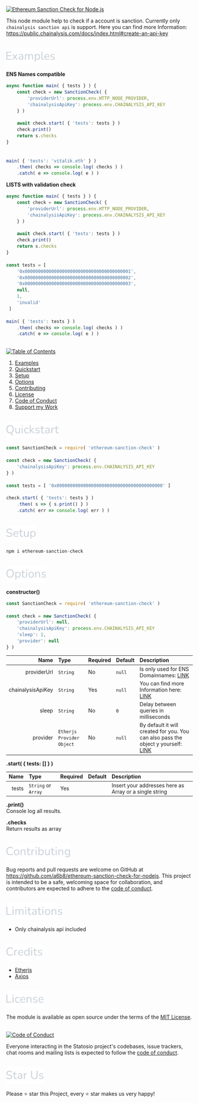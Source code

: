 <a href="#table-of-contents">
<img src="https://raw.githubusercontent.com/a6b8/a6b8/main/assets/headlines/custom/ethereum-sanction-check-for-node.js.svg" height="45px" alt="Ethereum Sanction Check for Node.js" name="# Ethereum Sanction Check for Node.js">
</a>

<br>

This node module help to check if a account is sanction. Currently only `chainalysis sanction api` is support. Here you can find more Information: https://public.chainalysis.com/docs/index.html#create-an-api-key

<br>

<a href="#headline">
<img src="https://raw.githubusercontent.com/a6b8/a6b8/main/assets/headlines/default/examples.svg" height="45px" alt="Examples" name="examples">
</a>

**ENS Names compatible**
```javascript
async function main( { tests } ) {
    const check = new SanctionCheck( {
        'providerUrl': process.env.HTTP_NODE_PROVIDER,
        'chainalysisApiKey': process.env.CHAINALYSIS_API_KEY
    } )

    await check.start( { 'tests': tests } )
    check.print()
    return s.checks
}


main( { 'tests': 'vitalik.eth' } )
    .then( checks => console.log( checks ) )
    .catch( e => console.log( e ) )

```

**LISTS with validation check**
```javascript
async function main( { tests } ) {
    const check = new SanctionCheck( {
        'providerUrl': process.env.HTTP_NODE_PROVIDER,
        'chainalysisApiKey': process.env.CHAINALYSIS_API_KEY
    } )

    await check.start( { 'tests': tests } )
    check.print()
    return s.checks
}

const tests = [ 
    '0x0000000000000000000000000000000000000001',
    '0x0000000000000000000000000000000000000002',
    '0x0000000000000000000000000000000000000003',
    null,
    1,
    'invalid'
 ]

main( { 'tests': tests } )
    .then( checks => console.log( checks ) )
    .catch( e => console.log( e ) )
```

<br>

<a href="#headline">
<img src="https://raw.githubusercontent.com/a6b8/a6b8/main/assets/headlines/default/table-of-contents.svg" height="45px" alt="Table of Contents" name="table-of-contents">
</a>

1. [Examples](#examples)<br>
2. [Quickstart](#quickstart)<br>
3. [Setup](#setup)
4. [Options](#options)<br>
5. [Contributing](#contributing)<br>
6. [License](#license)<br>
7. [Code of Conduct](#code-of-conduct)<br>
8. [Support my Work](#support-my-work)<br>

<br>

<a href="#table-of-contents">
<img src="https://raw.githubusercontent.com/a6b8/a6b8/main/assets/headlines/default/quickstart.svg" height="45px" alt="Quickstart" name="quickstart">
</a>


```javascript
const SanctionCheck = require( 'ethereum-sanction-check' )

const check = new SanctionCheck( {
    'chainalysisApiKey': process.env.CHAINALYSIS_API_KEY
} )

const tests = [ '0x0000000000000000000000000000000000000000' ]

check.start( { 'tests': tests } )
    .then( s => { s.print() } )
    .catch( err => console.log( err ) )
```


<br>

<a href="#table-of-contents">
<img src="https://raw.githubusercontent.com/a6b8/a6b8/main/assets/headlines/default/setup.svg" height="45px" name="setup" alt="Setup">
</a>

```javascript
npm i ethereum-sanction-check
```

<br>

<a href="#table-of-contents">
<img src="https://raw.githubusercontent.com/a6b8/a6b8/main/assets/headlines/default/options.svg" height="45px" alt="Options" name="Options">
</a>

**constructor()**

```javascript
const SanctionCheck = require( 'ethereum-sanction-check' )

const check = new SanctionCheck( { 
    'providerUrl': null, 
    'chainalysisApiKey': process.env.CHAINALYSIS_API_KEY
    'sleep': 1, 
    'provider': null 
} )
```

| **Name** | **Type** | **Required** | **Default** | **Description** |
|------:|:------|:------|:------|:------|
| providerUrl | ```String```| No | ```null```| Is only used for ENS Domainnames: [LINK](https://ens.domains) |
| chainalysisApiKey | ```String``` | Yes | ```null```| You can find more Information here: [LINK](https://public.chainalysis.com/docs/index.html#create-an-api-key) |
| sleep | ```String```| No | ```0``` | Delay between queries in milliseconds |
| provider | ```Etherjs Provider Object```| No | ```null``` | By default it will created for you. You can also pass the object y yourself: [LINK](https://docs.ethers.io/v5/api/providers/jsonrpc-provider/) |


**.start( { tests: [] } )**

| **Name** | **Type** | **Required** | **Default** | **Description** |
|------:|:------|:------|:------|:------|
| tests | ```String``` or ```Array``` | Yes | | Insert your addresses here as Array or a single string |


**.print()**  
Console log all results.

**.checks**  
Return results as array


<br>


<a href="#table-of-contents">
<img src="https://raw.githubusercontent.com/a6b8/a6b8/main/assets/headlines/default/contributing.svg" height="45px" alt="Contributing" name="contributing">
</a>

Bug reports and pull requests are welcome on GitHub at https://github.com/a6b8/ethereum-sanction-check-for-nodejs. This project is intended to be a safe, welcoming space for collaboration, and contributors are expected to adhere to the [code of conduct](https://github.com/a6b8/ethereum-sanction-check-for-nodejs/blob/master/CODE_OF_CONDUCT.md).

<br>


<a href="#table-of-contents">
<img src="https://raw.githubusercontent.com/a6b8/a6b8/main/assets/headlines/default/limitations.svg" height="45px" name="limitations" alt="Limitations">
</a>

- Only chainalysis api included

<br>

<a href="#table-of-contents">
<img src="https://raw.githubusercontent.com/a6b8/a6b8/main/assets/headlines/default/credits.svg" height="45px" name="credits" alt="Credits">
</a>

- [Etherjs](https://docs.ethers.io/v5/)
- [Axios](https://axios-http.com/docs/intro)
  
<br>

<a href="#table-of-contents">
<img src="https://raw.githubusercontent.com/a6b8/a6b8/main/assets/headlines/default/license.svg" height="45px" alt="License" name="license">
</a>

The module is available as open source under the terms of the [MIT License](https://opensource.org/licenses/MIT).

<br>

<a href="#table-of-contents">
<img src="https://raw.githubusercontent.com/a6b8/a6b8/main/assets/headlines/default/code-of-conduct.svg" height="45px" alt="Code of Conduct" name="code-of-conduct">
</a>
    
Everyone interacting in the Statosio project's codebases, issue trackers, chat rooms and mailing lists is expected to follow the [code of conduct](https://github.com/a6b8/ethereum-sanction-check-for-nodejs/blob/main/CODE_OF_CONDUCT.md).

<br>

<a href="#table-of-contents">
<img href="#table-of-contents" src="https://raw.githubusercontent.com/a6b8/a6b8/main/assets/headlines/default/star-us.svg" height="45px" name="star-us" alt="Star us">
</a>

Please ⭐️ star this Project, every ⭐️ star makes us very happy!